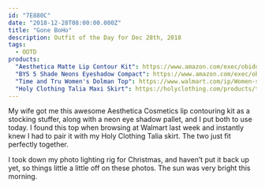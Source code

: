```yaml
---
id: "7E880C"
date: "2018-12-28T08:00:00.000Z"
title: "Gone BoHo"
description: Outfit of the Day for Dec 28th, 2018
tags:
  - OOTD
products:
  "Aesthetica Matte Lip Contour Kit": https://www.amazon.com/exec/obidos/ASIN/B017MPRAOO/curvyandtrans-20
  "BYS 5 Shade Neons Eyeshadow Compact": https://www.amazon.com/exec/obidos/ASIN/B074QVCYV5/curvyandtrans-20
  "Time and Tru Women's Dolman Top": https://www.walmart.com/ip/Women-s-Dolman-Top/860062976
  "Holy Clothing Talia Maxi Skirt": https://holyclothing.com/products/talia-maxi?variant=1734037143577
---
```

My wife got me this awesome Aesthetica Cosmetics lip contouring kit as a stocking stuffer, along with a neon eye shadow pallet, and I put both to use today. I found this top when browsing at Walmart last week and instantly knew I had to pair it with my Holy Clothing Talia skirt. The two just fit perfectly together.

I took down my photo lighting rig for Christmas, and haven’t put it back up yet, so things little a little off on these photos. The sun was very bright this morning.
